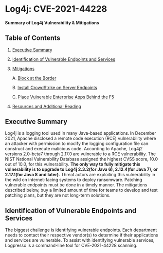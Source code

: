 # Log4j: CVE-2021-44228
#### Summary of Log4j Vulnerability & Mitigations


## Table of Contents
1. [Executive Summary](#execsum)
2. [Identification of Vulnerable Endpoints and Services](#vulnend)
3. [Mitigations](#mits)
    
    A. [Block at the Border](#borderblock)
    
    B. [Install CrowdStrike on Server Endpoints](#installcs)
    
    C. [Place Vulnerable Enterprise Apps Behind the F5](#vulnf5)

4. [Resources and Additional Reading](#resources)

## Executive Summary <a name="execsum"></a>
Log4j is a logging tool used in many Java-based applications.  In December 2021, Apache disclosed a remote code execution (RCE) vulnerability where an attacker with permission to modify the logging configuration file can construct and execute malicious code. According to Apache, Log4j2 versions 2.0-beta7 through 2.17.0 are vulnerable to a RCE vulnerability.  The NIST National Vulnerability Database assigned the highest CVSS score, 10.0 out of 10.0, for this vulnerability. **The only way to fully mitigate this vulnerability is to upgrade to Log4j 2.3.2(for Java 6), 2.12.4(for Java 7), or 2.17.1(for Java 8 and later).**
Threat actors are exploiting this vulnerability in the wild on internet-facing systems to deploy ransomware.  Patching vulnerable endpoints must be done in a timely manner.  The mitigations described below, buy a limited amount of time for teams to develop and test patching plans, but they are not long-term solutions.

## Identification of Vulnerable Endpoints and Services <a name="vulnend"></a>
The biggest challenge is identifying vulnerable endpoints. Each department needs to contact their respective vendor(s) to determine if their applications and services are vulnerable.  To assist with identifying vulnerable services, Logpresso is a command-line tool for CVE-2021-44228 scanning.


